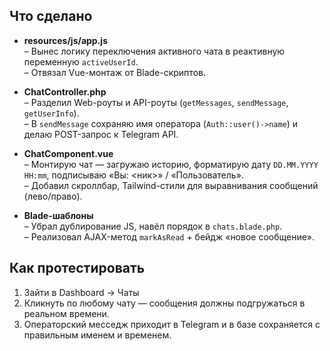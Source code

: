 ## Что сделано

- **resources/js/app.js**  
  – Вынес логику переключения активного чата в реактивную переменную `activeUserId`.  
  – Отвязал Vue-монтаж от Blade-скриптов.

- **ChatController.php**  
  – Разделил Web-роуты и API-роуты (`getMessages`, `sendMessage`, `getUserInfo`).  
  – В `sendMessage` сохраняю имя оператора (`Auth::user()->name`) и делаю POST-запрос к Telegram API.

- **ChatComponent.vue**  
  – Монтирую чат — загружаю историю, форматирую дату `DD.MM.YYYY HH:mm`, подписываю «Вы: <ник>» / «Пользователь».  
  – Добавил скроллбар, Tailwind-стили для выравнивания сообщений (лево/право).

- **Blade-шаблоны**  
  – Убрал дублирование JS, навёл порядок в `chats.blade.php`.  
  – Реализовал AJAX-метод `markAsRead` + бейдж «новое сообщение».

## Как протестировать

1. Зайти в Dashboard → Чаты  
2. Кликнуть по любому чату — сообщения должны подгружаться в реальном времени.  
3. Операторский месседж приходит в Telegram и в базе сохраняется с правильным именем и временем.
